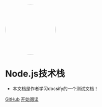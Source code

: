 <img width="160px" style="border-radius: 50%" bor src="https://image.baidu.com/search/detail?ct=503316480&z=0&ipn=d&word=%E5%AD%A6%E4%B9%A0&step_word=&hs=0&pn=0&spn=0&di=206580&pi=0&rn=1&tn=baiduimagedetail&is=0%2C0&istype=2&ie=utf-8&oe=utf-8&in=&cl=2&lm=-1&st=-1&cs=295447663%2C851451367&os=3970061712%2C523766207&simid=4256893382%2C713167924&adpicid=0&lpn=0&ln=1184&fr=&fmq=1563342800604_R&fm=result&ic=&s=undefined&hd=&latest=&copyright=&se=&sme=&tab=0&width=&height=&face=undefined&ist=&jit=&cg=&bdtype=0&oriquery=&objurl=http%3A%2F%2Fimgsrc.baidu.com%2Fforum%2Fw%3D580%2Fsign%3D64e3f02e1730e924cfa49c397c096e66%2F29c7279b033b5bb5aa01cdd83ed3d539b700bc31.jpg&fromurl=ippr_z2C%24qAzdH3FAzdH3Fks52_z%26e3Bftgw_z%26e3Bv54_z%26e3BvgAzdH3FfAzdH3Fks52_8du8lnnmja8ado6cm_z%26e3Bip4s&gsm=0&rpstart=0&rpnum=0&islist=&querylist=&force=undefined">

# Node.js技术栈

- 本文档是作者学习docsify的一个测试文档！

[GitHub](<https://github.com/wentaosoft/docs>)
[开始阅读](README.md)

